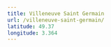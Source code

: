 ```yaml
---
title: Villeneuve Saint Germain
url: /villeneuve-saint-germain/
latitude: 49.37
longitude: 3.364
---
```

